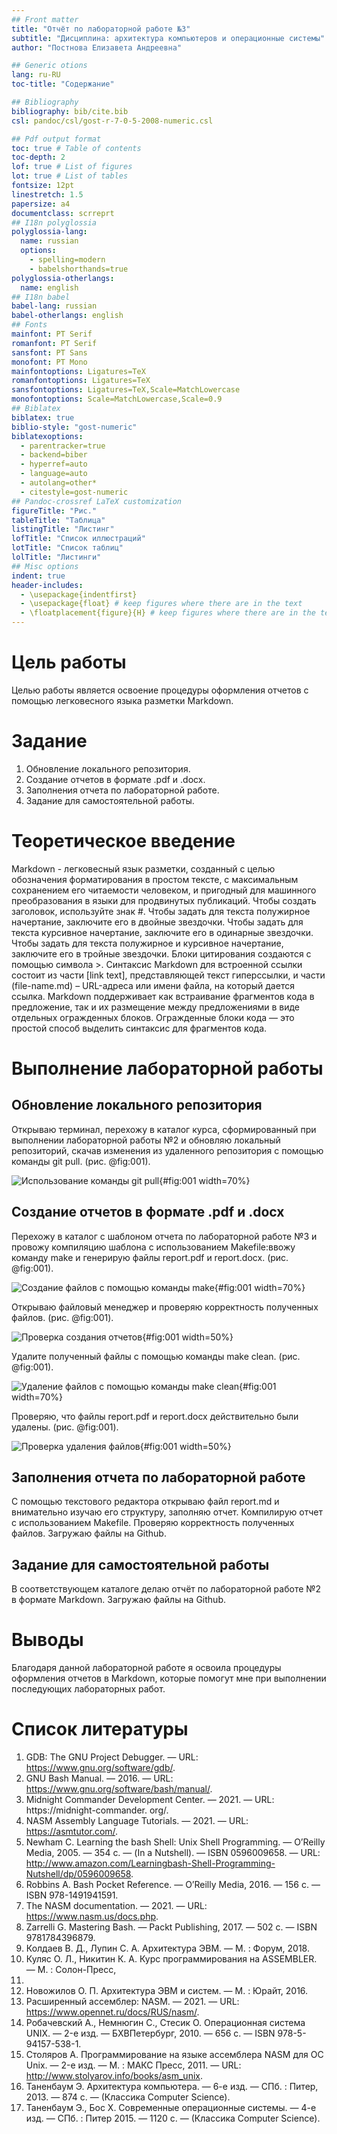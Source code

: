 ```yaml
---
## Front matter
title: "Отчёт по лабораторной работе №3"
subtitle: "Дисциплина: архитектура компьютеров и операционные системы"
author: "Постнова Елизавета Андреевна"

## Generic otions
lang: ru-RU
toc-title: "Содержание"

## Bibliography
bibliography: bib/cite.bib
csl: pandoc/csl/gost-r-7-0-5-2008-numeric.csl

## Pdf output format
toc: true # Table of contents
toc-depth: 2
lof: true # List of figures
lot: true # List of tables
fontsize: 12pt
linestretch: 1.5
papersize: a4
documentclass: scrreprt
## I18n polyglossia
polyglossia-lang:
  name: russian
  options:
	- spelling=modern
	- babelshorthands=true
polyglossia-otherlangs:
  name: english
## I18n babel
babel-lang: russian
babel-otherlangs: english
## Fonts
mainfont: PT Serif
romanfont: PT Serif
sansfont: PT Sans
monofont: PT Mono
mainfontoptions: Ligatures=TeX
romanfontoptions: Ligatures=TeX
sansfontoptions: Ligatures=TeX,Scale=MatchLowercase
monofontoptions: Scale=MatchLowercase,Scale=0.9
## Biblatex
biblatex: true
biblio-style: "gost-numeric"
biblatexoptions:
  - parentracker=true
  - backend=biber
  - hyperref=auto
  - language=auto
  - autolang=other*
  - citestyle=gost-numeric
## Pandoc-crossref LaTeX customization
figureTitle: "Рис."
tableTitle: "Таблица"
listingTitle: "Листинг"
lofTitle: "Список иллюстраций"
lotTitle: "Список таблиц"
lolTitle: "Листинги"
## Misc options
indent: true
header-includes:
  - \usepackage{indentfirst}
  - \usepackage{float} # keep figures where there are in the text
  - \floatplacement{figure}{H} # keep figures where there are in the text
---
```


# Цель работы

Целью работы является освоение процедуры оформления отчетов с помощью легковесного
языка разметки Markdown.

# Задание

1. Обновление локального репозитория.
2. Создание отчетов в формате .pdf и .docx.
3. Заполнения отчета по лабораторной работе.
4. Задание для самостоятельной работы.

# Теоретическое введение

Markdown - легковесный язык разметки, созданный с целью обозначения форматирования в простом тексте, с максимальным сохранением его читаемости человеком, и пригодный для машинного преобразования в языки для продвинутых публикаций. 
Чтобы создать заголовок, используйте знак #.
Чтобы задать для текста полужирное начертание, заключите его в двойные звездочки.
Чтобы задать для текста курсивное начертание, заключите его в одинарные звездочки.
Чтобы задать для текста полужирное и курсивное начертание, заключите его в тройные
звездочки.
Блоки цитирования создаются с помощью символа >.
Синтаксис Markdown для встроенной ссылки состоит из части [link text], представляющей текст гиперссылки, и части (file-name.md) – URL-адреса или имени файла, на который
дается ссылка.
Markdown поддерживает как встраивание фрагментов кода в предложение, так и их размещение между предложениями в виде отдельных огражденных блоков. Огражденные блоки
кода — это простой способ выделить синтаксис для фрагментов кода.

# Выполнение лабораторной работы

## **Обновление локального репозитория**

Открываю терминал, перехожу в каталог курса, сформированный при выполнении лабораторной работы №2 и обновляю локальный репозиторий, скачав изменения из удаленного репозитория с помощью команды git pull. (рис. @fig:001).

![Использование команды git pull](image/1.bmp){#fig:001 width=70%}

## **Создание отчетов в формате .pdf и .docx**

Перехожу в каталог с шаблоном отчета по лабораторной работе №3 и провожу компиляцию шаблона с использованием Makefile:ввожу команду make и генерирую файлы report.pdf и report.docx. (рис. @fig:001).

![Создание файлов с помощью команды make](image/2.bmp){#fig:001 width=70%}

Открываю файловый менеджер и проверяю корректность полученных файлов. (рис. @fig:001).

![Проверка создания отчетов](image/3.bmp){#fig:001 width=50%}

Удалите полученный файлы с помощью команды make clean. (рис. @fig:001).

![Удаление файлов с помощью команды make clean](image/4.bmp){#fig:001 width=70%}

Проверяю, что файлы report.pdf и report.docx действительно были удалены. (рис. @fig:001).

![Проверка удаления файлов](image/5.bmp){#fig:001 width=50%}


## **Заполнения отчета по лабораторной работе**

С помощью текстового редактора открываю файл report.md и внимательно изучаю его структуру, заполняю отчет.
Компилирую отчет с использованием Makefile.
Проверяю корректность полученных файлов.
Загружаю файлы на Github.

## **Задание для самостоятельной работы**

В соответствующем каталоге делаю отчёт по лабораторной работе №2 в формате Markdown. 
Загружаю файлы на Github.

# Выводы

Благодаря данной лабораторной работе я освоила процедуры оформления отчетов в Markdown, которые помогут мне при выполнении последующих лабораторных работ.

# Список литературы

1. GDB: The GNU Project Debugger. — URL: https://www.gnu.org/software/gdb/.
2. GNU Bash Manual. — 2016. — URL: https://www.gnu.org/software/bash/manual/.
3. Midnight Commander Development Center. — 2021. — URL: https://midnight-commander.
org/.
4. NASM Assembly Language Tutorials. — 2021. — URL: https://asmtutor.com/.
5. Newham C. Learning the bash Shell: Unix Shell Programming. — O’Reilly Media, 2005. —
354 с. — (In a Nutshell). — ISBN 0596009658. — URL: http://www.amazon.com/Learningbash-Shell-Programming-Nutshell/dp/0596009658.
6. Robbins A. Bash Pocket Reference. — O’Reilly Media, 2016. — 156 с. — ISBN 978-1491941591.
7. The NASM documentation. — 2021. — URL: https://www.nasm.us/docs.php.
8. Zarrelli G. Mastering Bash. — Packt Publishing, 2017. — 502 с. — ISBN 9781784396879.
9. Колдаев В. Д., Лупин С. А. Архитектура ЭВМ. — М. : Форум, 2018.
10. Куляс О. Л., Никитин К. А. Курс программирования на ASSEMBLER. — М. : Солон-Пресс,
2017.
11. Новожилов О. П. Архитектура ЭВМ и систем. — М. : Юрайт, 2016.
12. Расширенный ассемблер: NASM. — 2021. — URL: https://www.opennet.ru/docs/RUS/nasm/.
13. Робачевский А., Немнюгин С., Стесик О. Операционная система UNIX. — 2-е изд. — БХВПетербург, 2010. — 656 с. — ISBN 978-5-94157-538-1.
14. Столяров А. Программирование на языке ассемблера NASM для ОС Unix. — 2-е изд. —
М. : МАКС Пресс, 2011. — URL: http://www.stolyarov.info/books/asm_unix.
15. Таненбаум Э. Архитектура компьютера. — 6-е изд. — СПб. : Питер, 2013. — 874 с. —
(Классика Computer Science).
16. Таненбаум Э., Бос Х. Современные операционные системы. — 4-е изд. — СПб. : Питер 2015. — 1120 с. — (Классика Computer Science).
